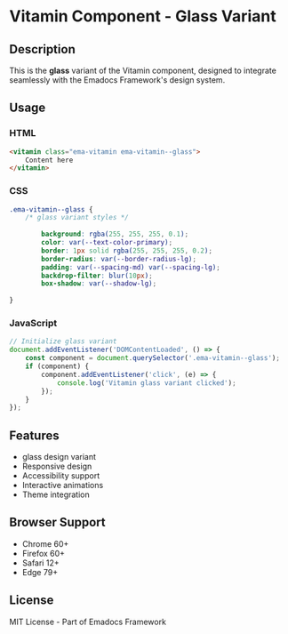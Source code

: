 # Vitamin Component - Glass Variant

## Description
This is the **glass** variant of the Vitamin component, designed to integrate seamlessly with the Emadocs Framework's design system.

## Usage

### HTML
```html
<vitamin class="ema-vitamin ema-vitamin--glass">
    Content here
</vitamin>
```

### CSS
```css
.ema-vitamin--glass {
    /* glass variant styles */
    
        background: rgba(255, 255, 255, 0.1);
        color: var(--text-color-primary);
        border: 1px solid rgba(255, 255, 255, 0.2);
        border-radius: var(--border-radius-lg);
        padding: var(--spacing-md) var(--spacing-lg);
        backdrop-filter: blur(10px);
        box-shadow: var(--shadow-lg);
    
}
```

### JavaScript
```javascript
// Initialize glass variant
document.addEventListener('DOMContentLoaded', () => {
    const component = document.querySelector('.ema-vitamin--glass');
    if (component) {
        component.addEventListener('click', (e) => {
            console.log('Vitamin glass variant clicked');
        });
    }
});
```

## Features
- glass design variant
- Responsive design
- Accessibility support
- Interactive animations
- Theme integration

## Browser Support
- Chrome 60+
- Firefox 60+
- Safari 12+
- Edge 79+

## License
MIT License - Part of Emadocs Framework
